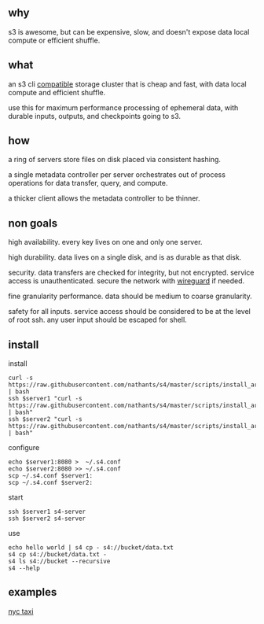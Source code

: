 ## why

s3 is awesome, but can be expensive, slow, and doesn't expose data local compute or efficient shuffle.

## what

an s3 cli [compatible](https://github.com/nathants/s4/blob/master/tests/test_server.py) storage cluster that is cheap and fast, with data local compute and efficient shuffle.

use this for maximum performance processing of ephemeral data, with durable inputs, outputs, and checkpoints going to s3.

## how

a ring of servers store files on disk placed via consistent hashing.

a single metadata controller per server orchestrates out of process operations for data transfer, query, and compute.

a thicker client allows the metadata controller to be thinner.

## non goals

high availability. every key lives on one and only one server.

high durability. data lives on a single disk, and is as durable as that disk.

security. data transfers are checked for integrity, but not encrypted. service access is unauthenticated. secure the network with [wireguard](https://www.wireguard.com/) if needed.

fine granularity performance. data should be medium to coarse granularity.

safety for all inputs. service access should be considered to be at the level of root ssh. any user input should be escaped for shell.

## install

install
```
curl -s https://raw.githubusercontent.com/nathants/s4/master/scripts/install_archlinux.sh | bash
ssh $server1 "curl -s https://raw.githubusercontent.com/nathants/s4/master/scripts/install_archlinux.sh | bash"
ssh $server2 "curl -s https://raw.githubusercontent.com/nathants/s4/master/scripts/install_archlinux.sh | bash"
```

configure
```
echo $server1:8080 >  ~/.s4.conf
echo $server2:8080 >> ~/.s4.conf
scp ~/.s4.conf $server1:
scp ~/.s4.conf $server2:
```

start
```
ssh $server1 s4-server
ssh $server2 s4-server
```

use
```
echo hello world | s4 cp - s4://bucket/data.txt
s4 cp s4://bucket/data.txt -
s4 ls s4://bucket --recursive
s4 --help
```

## examples

[nyc taxi](./examples/nyc_taxi)

